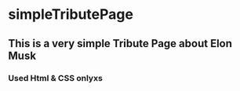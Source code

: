 # simpleTributePage
## This is a very simple Tribute Page about Elon Musk
### Used Html & CSS onlyxs